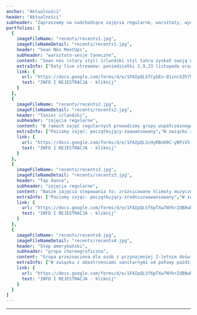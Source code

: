 ```yaml
---
anchor: "Aktualności"
header: "Aktualności"
subheader: "Zapraszamy na nadchodzące zajęcia regularne, warsztaty, wydarzenia, projekty. Chwilowo część z nich odbywa się online."
portfolios: [
  {
    imageFileName: "recents/recents1.jpg",
    imageFileNameDetail: "recents/recents1.jpg",
    header: "Sean Nós MeetUps",
    subheader: "warsztato-sesje taneczne",
    content: "Sean nós (stary styl) irlandzki styl tańca zyskał swoją nazwę około 20 lat temu, wywodząc się z wiejskich regionów Irlandii, gdzie tradycja tańca i muzyki była naturalną potrzebą i sposobem na rozrywkę społeczną. Ostatnio staje się coraz bardziej popularny, prawdopodobnie ze względu na swoją spontaniczność i swobodę wyrażania siebie. Ruchy nóg są niewielkie i mniej przestrzenne, blisko podłogi, a ciało jest zrelaksowane od pasa w górę. Ponieważ jest to forma improwizowana, każdy tancerz prezentuje swój własny, niepowtarzalny styl. Tancerze Sean nós pozostają w bliskim kontakcie z muzykami i wszyscy reagują na to, co dzieje się tu i teraz. Pragnienie łączenia energii tancerzy i muzyków, których pasją są irlandzkie klimaty oraz chęć poszukiwania dialogu między nimi pcha nas nieuchronnie ku próbie wypracowania regularnej przestrzeni ku temu :) Dlatego też zapraszamy serdecznie na Sean NósMeetUps!",
    extraInfo: ["Daty live streamów: poniedziałki 2,9,23 listopada oraz 7 grudnia"],
    link: {
      url: "https://docs.google.com/forms/d/e/1FAIpQLSfCybEo-Q1zncXZh790nRwNnjkVkOgQhUCrPEGQzW-jJ1E_HA/viewform",
      text: "INFO I REJESTRACJA - kliknij"
    }
  },
  {
    imageFileName: "recents/recents2.jpg",
    imageFileNameDetail: "recents/recents2.jpg",
    header: "Taniec irlandzki",
    subheader: "zajęcia regularne",
    content: "W ramach zajęć regularnych prowadzimy grupy współczesnego stylu tańca irlandzkiego w miękkich butach oraz stepu. Nasze zajęcia to: wspaniała muzyka, intrygujące kroki, zachęta do kreatywności, wspieranie kondycji i przyjazna społeczność. ",
    extraInfo: ["Poziomy zajęć: początkujący-zaawansowany","W związku z obostrzeniami sanitarnymi od połowy października do odwołania proponujemy live streamowe sesje, kameralne spotkania na GoogleMeets oraz wysyłamy materiały do samodzielnej nauki.", "Daty live streamów: piątki 6,13,20,27 listopada, godz. 18:00-19:30"],
    link: {
      url: "https://docs.google.com/forms/d/e/1FAIpQLScHyRBnK0C-yBPiV5fQqXjXBZwqXxKUKmg_jgqmms5x8Qxuzg/viewform",
      text: "INFO I REJESTRACJA - kliknij"
    }
  },
  {
    imageFileName: "recents/recents3.jpg",
    imageFileNameDetail: "recents/recents3.jpg",
    header: "Tap dance",
    subheader: "zajęcia regularne",
    content: "Nasze zajęcia stepowania to: zróżnicowane klimaty muzyczne, intrygujące kroki, zachęta do kreatywności i improwizacji i przyjazna społeczność. Podczas zajęć regularnych skupiamy się na technice tańca oraz improwizacji.",
    extraInfo: ["Poziomy zajęć: początkujący-średniozaawansowany","W związku z obostrzeniami sanitarnymi od połowy października do odwołania proponujemy live streamowe sesje, kameralne spotkania na GoogleMeets oraz wysyłamy materiały do samodzielnej nauki.", "Daty live streamów: środy 4,11,18,25 listopada, godz. 18:00-19:00"],
    link: {
      url: "https://docs.google.com/forms/d/e/1FAIpQLSf6pTXw7NYhrZdB8wDHy3jDkzbaNe8bSbnvKIkfn7Kj7vEPqA/viewform",
      text: "INFO I REJESTRACJA - kliknij"
    }
  },
  {
    imageFileName: "recents/recents4.jpg",
    imageFileNameDetail: "recents/recents4.jpg",
    header: "Step amerykański",
    subheader: "grupa choreograficzna",
    content: "Grupa przeznaczona dla osób z przynajmniej 2-letnim doświadczeniem chcących pracować nad repertuarem choreograficznym (tradycyjnym i autorskim) i będących otwartymi na mniejsze lub większe pokazy sceniczne.",
    extraInfo: ["W związku z obostrzeniami sanitarnymi od połowy października do odwołania proponujemy live streamowe sesje, kameralne spotkania na GoogleMeets oraz wysyłamy materiały do samodzielnej nauki.", "Daty live streamów: środy 4,11,18,25 listopada, godz. 19:00-19:30"],
    link: {
      url: "https://docs.google.com/forms/d/e/1FAIpQLSf6pTXw7NYhrZdB8wDHy3jDkzbaNe8bSbnvKIkfn7Kj7vEPqA/viewform",
      text: "INFO I REJESTRACJA - kliknij"
    }
  }
]
---
```


---
